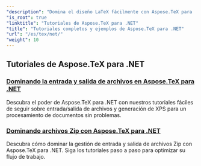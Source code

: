 ```yaml
---
"description": "Domina el diseño LaTeX fácilmente con Aspose.TeX para .NET. Descárgalo para una integración perfecta y explora funciones avanzadas de formato, gestión de archivos, licencias y mucho más."
"is_root": true
"linktitle": "Tutoriales de Aspose.TeX para .NET"
"title": "Tutoriales completos y ejemplos de Aspose.TeX para .NET"
"url": "/es/tex/net/"
"weight": 10
---
```


## Tutoriales de Aspose.TeX para .NET
### [Dominando la entrada y salida de archivos en Aspose.TeX para .NET](./file-input-and-output/)
Descubra el poder de Aspose.TeX para .NET con nuestros tutoriales fáciles de seguir sobre entrada/salida de archivos y generación de XPS para un procesamiento de documentos sin problemas.
### [Dominando archivos Zip con Aspose.TeX para .NET](./mastering-zip-file-io/)
Descubra cómo dominar la gestión de entrada y salida de archivos Zip con Aspose.TeX para .NET. Siga los tutoriales paso a paso para optimizar su flujo de trabajo.